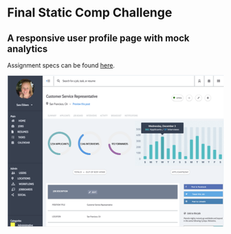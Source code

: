# Final Static Comp Challenge
## A responsive user profile page with mock analytics

Assignment specs can be found [here](http://frontend.turing.io/projects/m1-static-comp-3.html).

![Alt text](images/seStaticComp3.png "Screenshot")
